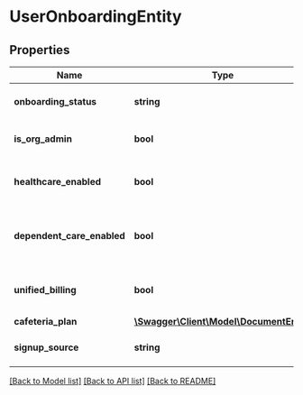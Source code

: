 # UserOnboardingEntity

## Properties
Name | Type | Description | Notes
------------ | ------------- | ------------- | -------------
**onboarding_status** | **string** | Onboarding Status | [optional] [default to 'details_collected']
**is_org_admin** | **bool** | Whether user is org admin | [optional] [default to false]
**healthcare_enabled** | **bool** | Whether org has healthcare enabled | [optional] [default to true]
**dependent_care_enabled** | **bool** | Whether org has dependent care enabled | [optional] [default to true]
**unified_billing** | **bool** | Whether org has unified billing | [optional] 
**cafeteria_plan** | [**\Swagger\Client\Model\DocumentEntity**](DocumentEntity.md) |  | [optional] 
**signup_source** | **string** | Where the signup came from | [optional] [default to 'internal']

[[Back to Model list]](../README.md#documentation-for-models) [[Back to API list]](../README.md#documentation-for-api-endpoints) [[Back to README]](../README.md)

